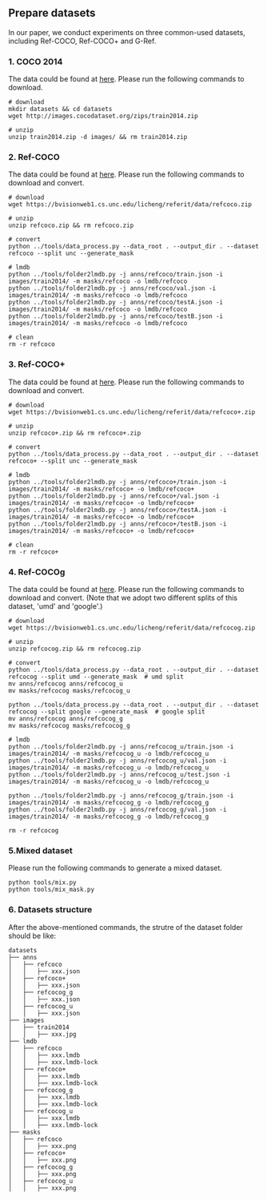 ## Prepare datasets

In our paper, we conduct experiments on three common-used datasets, including Ref-COCO, Ref-COCO+ and G-Ref.

### 1. COCO 2014

The data could be found at [here](https://cocodataset.org/#download). Please run the following commands to download.

```shell
# download
mkdir datasets && cd datasets
wget http://images.cocodataset.org/zips/train2014.zip

# unzip
unzip train2014.zip -d images/ && rm train2014.zip

```

### 2. Ref-COCO

The data could be found at [here](https://github.com/lichengunc/refer). Please run the following commands to download and convert.

```shell
# download
wget https://bvisionweb1.cs.unc.edu/licheng/referit/data/refcoco.zip

# unzip
unzip refcoco.zip && rm refcoco.zip

# convert
python ../tools/data_process.py --data_root . --output_dir . --dataset refcoco --split unc --generate_mask

# lmdb
python ../tools/folder2lmdb.py -j anns/refcoco/train.json -i images/train2014/ -m masks/refcoco -o lmdb/refcoco
python ../tools/folder2lmdb.py -j anns/refcoco/val.json -i images/train2014/ -m masks/refcoco -o lmdb/refcoco
python ../tools/folder2lmdb.py -j anns/refcoco/testA.json -i images/train2014/ -m masks/refcoco -o lmdb/refcoco
python ../tools/folder2lmdb.py -j anns/refcoco/testB.json -i images/train2014/ -m masks/refcoco -o lmdb/refcoco

# clean
rm -r refcoco

```

### 3. Ref-COCO+

The data could be found at [here](https://github.com/lichengunc/refer). Please run the following commands to download and convert.

```shell
# download
wget https://bvisionweb1.cs.unc.edu/licheng/referit/data/refcoco+.zip

# unzip
unzip refcoco+.zip && rm refcoco+.zip

# convert
python ../tools/data_process.py --data_root . --output_dir . --dataset refcoco+ --split unc --generate_mask

# lmdb
python ../tools/folder2lmdb.py -j anns/refcoco+/train.json -i images/train2014/ -m masks/refcoco+ -o lmdb/refcoco+
python ../tools/folder2lmdb.py -j anns/refcoco+/val.json -i images/train2014/ -m masks/refcoco+ -o lmdb/refcoco+
python ../tools/folder2lmdb.py -j anns/refcoco+/testA.json -i images/train2014/ -m masks/refcoco+ -o lmdb/refcoco+
python ../tools/folder2lmdb.py -j anns/refcoco+/testB.json -i images/train2014/ -m masks/refcoco+ -o lmdb/refcoco+

# clean
rm -r refcoco+

```

### 4. Ref-COCOg

The data could be found at [here](https://github.com/lichengunc/refer). Please run the following commands to download and convert.
(Note that we adopt two different splits of this dataset, 'umd' and 'google'.)

```shell
# download
wget https://bvisionweb1.cs.unc.edu/licheng/referit/data/refcocog.zip

# unzip
unzip refcocog.zip && rm refcocog.zip

# convert
python ../tools/data_process.py --data_root . --output_dir . --dataset refcocog --split umd --generate_mask  # umd split
mv anns/refcocog anns/refcocog_u
mv masks/refcocog masks/refcocog_u

python ../tools/data_process.py --data_root . --output_dir . --dataset refcocog --split google --generate_mask  # google split
mv anns/refcocog anns/refcocog_g
mv masks/refcocog masks/refcocog_g

# lmdb
python ../tools/folder2lmdb.py -j anns/refcocog_u/train.json -i images/train2014/ -m masks/refcocog_u -o lmdb/refcocog_u
python ../tools/folder2lmdb.py -j anns/refcocog_u/val.json -i images/train2014/ -m masks/refcocog_u -o lmdb/refcocog_u
python ../tools/folder2lmdb.py -j anns/refcocog_u/test.json -i images/train2014/ -m masks/refcocog_u -o lmdb/refcocog_u

python ../tools/folder2lmdb.py -j anns/refcocog_g/train.json -i images/train2014/ -m masks/refcocog_g -o lmdb/refcocog_g
python ../tools/folder2lmdb.py -j anns/refcocog_g/val.json -i images/train2014/ -m masks/refcocog_g -o lmdb/refcocog_g

rm -r refcocog

```
### 5.Mixed dataset
Please run the following commands to generate a mixed dataset.
```shell
python tools/mix.py
python tools/mix_mask.py
```

### 6. Datasets structure

After the above-mentioned commands, the strutre of the dataset folder should be like:

```none
datasets
├── anns
│   ├── refcoco
│   │   ├── xxx.json
│   ├── refcoco+
│   │   ├── xxx.json
│   ├── refcocog_g
│   │   ├── xxx.json
│   ├── refcocog_u
│   │   ├── xxx.json
├── images
│   ├── train2014
│   │   ├── xxx.jpg
├── lmdb
│   ├── refcoco
│   │   ├── xxx.lmdb
│   │   ├── xxx.lmdb-lock
│   ├── refcoco+
│   │   ├── xxx.lmdb
│   │   ├── xxx.lmdb-lock
│   ├── refcocog_g
│   │   ├── xxx.lmdb
│   │   ├── xxx.lmdb-lock
│   ├── refcocog_u
│   │   ├── xxx.lmdb
│   │   ├── xxx.lmdb-lock
├── masks
│   ├── refcoco
│   │   ├── xxx.png
│   ├── refcoco+
│   │   ├── xxx.png
│   ├── refcocog_g
│   │   ├── xxx.png
│   ├── refcocog_u
│   │   ├── xxx.png

```
